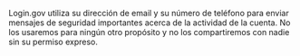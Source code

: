 Login.gov utiliza su dirección de email y su número de teléfono para enviar mensajes de seguridad importantes acerca de la actividad de la cuenta. No los usaremos para ningún otro propósito y no los compartiremos con nadie sin su permiso expreso.
  